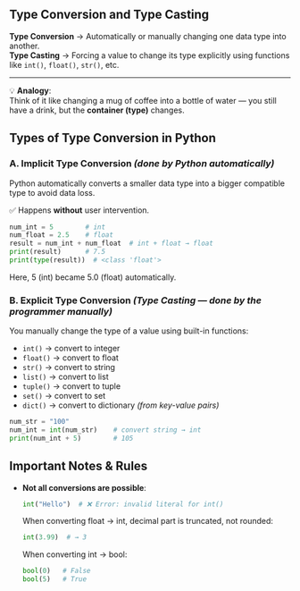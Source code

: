 ## Type Conversion and Type Casting

**Type Conversion** → Automatically or manually changing one data type into another.  
**Type Casting** → Forcing a value to change its type explicitly using functions like `int()`, `float()`, `str()`, etc.

---

💡 **Analogy**:  
Think of it like changing a mug of coffee into a bottle of water — you still have a drink, but the **container (type)** changes.

##  Types of Type Conversion in Python

### A. Implicit Type Conversion *(done by Python automatically)*

Python automatically converts a smaller data type into a bigger compatible type to avoid data loss.  

✅ Happens **without** user intervention.
```python
num_int = 5        # int
num_float = 2.5    # float
result = num_int + num_float  # int + float → float
print(result)      # 7.5
print(type(result))  # <class 'float'>
```
Here, 5 (int) became 5.0 (float) automatically.

### B. Explicit Type Conversion *(Type Casting — done by the programmer manually)*

You manually change the type of a value using built-in functions:

- `int()` → convert to integer  
- `float()` → convert to float  
- `str()` → convert to string  
- `list()` → convert to list  
- `tuple()` → convert to tuple  
- `set()` → convert to set  
- `dict()` → convert to dictionary *(from key-value pairs)*
```python
num_str = "100"
num_int = int(num_str)    # convert string → int
print(num_int + 5)        # 105
```
## Important Notes & Rules

- **Not all conversions are possible**:
  ```python
  int("Hello")  # ❌ Error: invalid literal for int()
  ```
  When converting float → int, decimal part is truncated, not rounded:
  ```python
  int(3.99)  # → 3
  ```
  When converting int → bool:
  ```python
  bool(0)   # False
  bool(5)   # True
  ```
  
